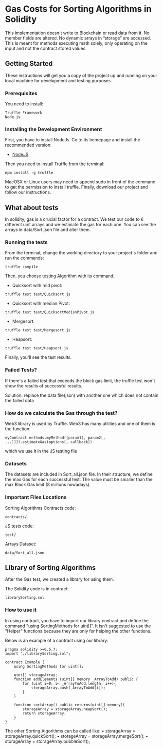 # Gas Costs for Sorting Algorithms in Solidity

This implementation doesn't write to Blockchain or read data from it. No member fields are altered. No dynamic arrays in “storage” are accessed. This is meant for methods executing math solely, only operating on the input and not the contract stored values.

## Getting Started

These instructions will get you a copy of the project up and running on your local machine for development and testing purposes.

### Prerequisites

You need to install:

```
Truffle Framework
Node.js
```
### Installing the Development Environment

First, you have to install NodeJs.  Go to its homepage and install the recommended version:
* [NodeJS](https://nodejs.org/en/)

Then you need to install Truffle from the terminal:
```
npm install -g truffle
```
MacOSX or Linux users may need to append sudo in front of the command to get the permission to install truffle. Finally, download our project and follow our instructions.


## What about tests

In solidity, gas is a crucial factor for a contract. We test our code to 6 different uint arrays and we estimate the gas for each one. You can see the arrays in data/Sort.json file and alter them.

### Running the tests

From the terminal, change the working directory to your project's folder and run the commands:
```
truffle compile
```
Then, you choose testing Algorithm with its command.

* Quicksort with mid pivot:
```
truffle test test/Quicksort.js
```
*  Quicksort with median Pivot:
```
truffle test test/QuicksortMedianPivot.js
```
* Mergesort:
```
truffle test test/Mergesort.js
```
* Heapsort:
```
truffle test test/Heapsort.js
```
Finally, you'll see the test results.


### Failed Tests?
If there's a failed test that exceeds the block gas limit, the truffle test won't show the results of successful results.

Solution: replace the data file(json) with another one which does not contain the failed data

### How do we calculate the Gas through the test?

Web3 library is used by Truffle. Web3 has many utilities and one of them is the function:
```
myContract.methods.myMethod([param1[, param2[, ...]]]).estimateGas(options[, callback])
```
which we use it in the JS testing file

### Datasets
The datasets are included in Sort_all.json file. In their structure, we define the max Gas for each successful test. The value must be smaller than the max Block Gas limit (8 millions nowadays).

### Important Files Locations
Sorting Algorithms Contracts code:
```
contracts/
```

JS tests code:
```
test/
```

Arrays Dataset:
```
data/Sort_all.json
```

## Library of Sorting Algorithms

After the Gas test, we created a library for using them.

The Solidity code is in contract:
```
librarySorting.sol
```

### How to use it

In using contract, you have to import our library contract  and define the command "using SortingMethods for uint[]".
It isn't suggested to use the "Helper" functions because they are only for helping the other functions.

Below is an example of a contract using our library:

```
pragma solidity >=0.5.7;
import "./librarySorting.sol";

contract Example {
    using SortingMethods for uint[];

    uint[] storageArray;
    function addElements (uint[] memory _ArrayToAdd) public {
        for (uint i=0; i< _ArrayToAdd.length; i++){
            storageArray.push(_ArrayToAdd[i]);
        }
    }

    function sortArray() public returns(uint[] memory){
        storageArray = storageArray.heapSort();
        return storageArray;
    }
}
```

The other Sorting Algorithms can be called like:
•	storageArray = storageArray.quickSort();
•	storageArray = storageArray.mergeSort();
•	storageArray = storageArray.bubbleSort();
